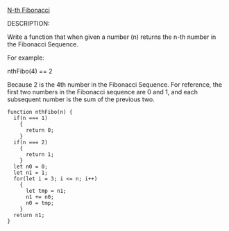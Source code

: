 [N-th Fibonacci](https://www.codewars.com/kata/522551eee9abb932420004a0)

DESCRIPTION:


Write a function that when given a number (n) returns the n-th number in the Fibonacci Sequence.

For example:


nthFibo(4) == 2


Because 2 is the 4th number in the Fibonacci Sequence.
For reference, the first two numbers in the Fibonacci sequence are 0 and 1, and each subsequent number is the sum of the previous two.

```
function nthFibo(n) {
  if(n === 1)
    {
      return 0;
    }
  if(n === 2)
    {
      return 1;
    }
  let n0 = 0;
  let n1 = 1;
  for(let i = 3; i <= n; i++)
    {
      let tmp = n1;
      n1 += n0;
      n0 = tmp;
    }
  return n1;
}
```
